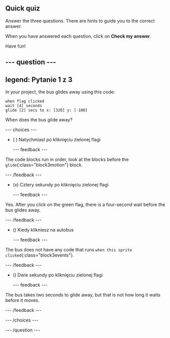 ## Quick quiz

Answer the three questions. There are hints to guide you to the correct answer.

When you have answered each question, click on **Check my answer**.

Have fun!

--- question ---
---
legend: Pytanie 1 z 3
---

In your project, the bus glides away using this code:

```blocks3
when flag clicked 
wait [4] seconds
glide [2] secs to x: [320] y: [-100]
```

When does the bus glide away?

--- choices ---

- ( ) Natychmiast po kliknięciu zielonej flagi

  --- feedback ---

The code blocks run in order, look at the blocks before the `glide`{:class="block3motion"} block.

  --- /feedback ---

- (x) Cztery sekundy po kliknięciu zielonej flagi

  --- feedback ---

Yes. After you click on the green flag, there is a four-second wait before the bus glides away.

  --- /feedback ---

- () Kiedy klikniesz na autobus

  --- feedback ---

The bus does not have any code that runs `when this sprite clicked`{:class="block3events"}.

  --- /feedback ---

- () Dwie sekundy po kliknięciu zielonej flagi

  --- feedback ---

The bus takes two seconds to glide away, but that is not how long it waits before it moves.

  --- /feedback ---

--- /choices ---

--- /question ---
